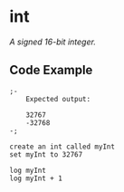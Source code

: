 # int
*A signed 16-bit integer.*

## Code Example
```
;-
	Expected output:

	32767
	-32768
-;

create an int called myInt
set myInt to 32767

log myInt
log myInt + 1
```